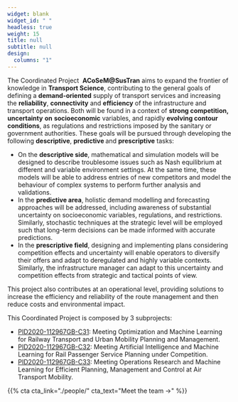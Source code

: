 ```yaml
---
widget: blank
widget_id: " "
headless: true
weight: 15
title: null
subtitle: null
design:
  columns: "1"
---
```

<p style="font-weight: 400;">The Coordinated Project&nbsp;&nbsp;<strong>ACoSeM@SusTran</strong>&nbsp;aims to expand the frontier of knowledge in&nbsp;<strong>Transport Science</strong>, contributing to the general goals of defining a&nbsp;<strong>demand-oriented</strong>&nbsp;supply of transport services and increasing the&nbsp;<strong>reliability</strong>,&nbsp;<strong>connectivity</strong>&nbsp;and&nbsp;<strong>efficiency</strong>&nbsp;of the infrastructure and transport operations. Both will be found in a context of&nbsp;<strong>strong competition, uncertainty</strong>&nbsp;<strong>on</strong>&nbsp;<strong>socioeconomic</strong>&nbsp;variables, and rapidly&nbsp;<strong>evolving contour conditions</strong>, as regulations and restrictions imposed by the sanitary or government authorities. These goals will be pursued through developing the following <strong>descriptive</strong>,&nbsp;<strong>predictive&nbsp;</strong>and&nbsp;<strong>prescriptive</strong>&nbsp;tasks:</p>
<ul style="font-weight: 400;">
<li>On the&nbsp;<strong>descriptive side</strong>, mathematical and simulation models will be designed to describe troublesome issues such as Nash equilibrium at different and variable environment settings. At the same time, these models will be able to address entries of new competitors and model the behaviour of complex systems to perform further analysis and validations.</li>
<li>In the&nbsp;<strong>predictive area</strong>, holistic demand modelling and forecasting approaches will be addressed, including awareness of substantial uncertainty on socioeconomic variables, regulations, and restrictions. Similarly, stochastic techniques at the strategic level will be employed such that long-term decisions can be made informed with accurate predictions.</li>
<li>In the&nbsp;<strong>prescriptive field</strong>, designing and implementing plans considering competition effects and uncertainty will enable operators to diversify their offers and adapt to deregulated and highly variable contexts. Similarly, the infrastructure manager can adapt to this uncertainty and competition effects from strategic and tactical points of view.&nbsp;</li>
</ul>
<p style="font-weight: 400;">This project also contributes at an operational level, providing solutions to increase the efficiency and reliability of the route management and then reduce costs and environmental impact.</p>
<p style="font-weight: 400;">This Coordinated Project is composed by 3 subprojects:</p>
<ul style="font-weight: 400;">
<li><a href="/project/pid2020-112967gb-c31/">PID2020-112967GB-C31</a>: Meeting Optimization and Machine Learning for Railway Transport and Urban Mobility Planning and Management. </li>
<li><a href="/project/pid2020-112967gb-c32/">PID2020-112967GB-C32</a>: Meeting Artificial Intelligence and Machine Learning for Rail Passenger Service Planning under Competition.</li>
<li><a href="/project/pid2020-112967gb-c33/">PID2020-112967GB-C33</a>: Meeting Operations Research and Machine Learning for Efficient Planning, Management and Control at Air Transport Mobility.</li>
</ul>
{{% cta cta_link="./people/" cta_text="Meet the team →" %}}